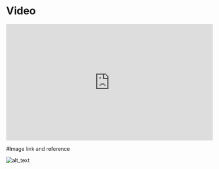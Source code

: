 ---
---


# Video

<div class="video-container">
  <iframe width="560" height="315" src="https://www.youtube.com/embed/vuIlsN32WaE" frameborder="0" allowfullscreen></iframe>
</div>

#Image link and reference

![alt_text][img_name]

[img_name]: /img/year/month/day/name.png "alt_text"

